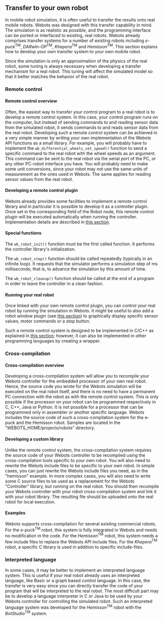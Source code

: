 ## Transfer to your own robot

In mobile robot simulation, it is often useful to transfer the results onto real
mobile robots. Webots was designed with this transfer capability in mind. The
simulation is as realistic as possible, and the programming interface can be
ported or interfaced to existing, real robots. Webots already comprises transfer
systems for a number of existing robots including *e-puck*<sup>TM</sup>,
*DARwIn-OP*<sup>TM</sup>, *Khepera*<sup>TM</sup> and *Hemisson*<sup>TM</sup>.
This section explains how to develop your own transfer system to your own mobile
robot.

Since the simulation is only an approximation of the physics of the real robot,
some tuning is always necessary when developing a transfer mechanism for a real
robot. This tuning will affect the simulated model so that it better matches the
behavior of the real robot.

### Remote control

#### Remote control overview

Often, the easiest way to transfer your control program to a real robot is to
develop a remote control system. In this case, your control program runs on the
computer, but instead of sending commands to and reading sensor data from the
simulated robot, it sends commands to and reads sensor data from the real robot.
Developing such a remote control system can be achieved in a very simple manner by
writing your own implementation of the Webots API functions as a small library.
For example, you will probably have to implement the
`wb_differential_wheels_set_speed()` function to send a specific command to the
real robot with the wheel speeds as an argument. This command can be sent to the
real robot via the serial port of the PC, or any other PC-robot interface you
have. You will probably need to make some unit conversions, since your robot may
not use the same units of measurement as the ones used in Webots. The same
applies for reading sensor values from the real robot.

#### Developing a remote control plugin

Webots already provides some facilities to implement a remote control library
and in particular it is possible to develop it as a controller plugin. Once set
in the corresponding field of the Robot node, this remote control plugin will be
executed automatically when running the controller. Implementation details are
described in [this section](controller-plugin.md#remote-control-plugin).

#### Special functions

The `wb_robot_init()` function must be the first called function. It performs
the controller library's initialization.

The `wb_robot_step()` function should be called repeatedly (typically in an
infinite loop). It requests that the simulator performs a simulation step of ms
milliseconds; that is, to advance the simulation by this amount of time.

The `wb_robot_cleanup()` function should be called at the end of a program in
order to leave the controller in a clean fashion.

#### Running your real robot

Once linked with your own remote control plugin, you can control your real robot
by running the simulation in Webots. It might be useful to also add a robot
window plugin (see [this section](controller-plugin.md#robot-window-plugin)) to
graphically display specific sensor values, motor commands or a stop button.

Such a remote control system is designed to be implemented in C/C++ as explained
in [this section](controller-plugin.md); however, it can also be implemented
in other programming languages by creating a wrapper.

### Cross-compilation

#### Cross-compilation overview

Developing a cross-compilation system will allow you to recompile your Webots
controller for the embedded processor of your own real robot. Hence, the source
code you wrote for the Webots simulation will be executed on the real robot
itself, and there is no need to have a permanent PC connection with the robot as
with the remote control system. This is only possible if the processor on your
robot can be programmed respectively in C, C++, Java or Python. It is not
possible for a processor that can be programmed only in assembler or another
specific language. Webots includes the source code of such a cross-compilation
system for the e-puck and the Hemisson robot. Samples are located in the
"WEBOTS\_HOME/projects/robots" directory.

#### Developing a custom library

Unlike the remote control system, the cross-compilation system requires the
source code of your Webots controller to be recompiled using the cross-compilation
tools specific to your own robot. You will also need to rewrite the Webots include files
to be specific to your own robot. In simple cases, you can just
rewrite the Webots include files you need, as in the "hemisson" example. In more
complex cases, you will also need to write some C source files to be used as a
replacement for the Webots "Controller" library, but running on the real robot.
You should then recompile your Webots controller with your robot
cross-compilation system and link it with your robot library. The resulting file
should be uploaded onto the real robot for local execution.

#### Examples

Webots supports cross-compilation for several existing commercial robots. For the
*e-puck*<sup>TM</sup> robot, this system is fully integrated in Webots and needs
no modification in the code. For the *Hemisson*<sup>TM</sup> robot, this system
needs a few include files to replace the Webots API include files. For the
*Khepera*<sup>TM</sup> robot, a specific C library is used in addition to
specific include-files.

### Interpreted language

In some cases, it may be better to implement an interpreted language system.
This is useful if your real robot already uses an interpreted language, like
Basic or a graph based control language. In this case, the transfer is very easy
since you can directly transfer the code of your program that will be
interpreted to the real robot. The most difficult part may be to develop a
language interpreter in C or Java to be used by your Webots controller for
controlling the simulated robot. Such an interpreted language system was
developed for the *Hemisson*<sup>TM</sup> robot with the
*BotStudio*<sup>TM</sup> system.
